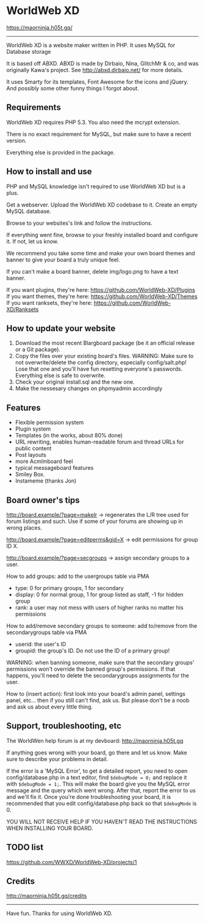 # WorldWeb XD

https://maorninja.h05t.gq/

-------------------------------------------------------------------------------

WorldWeb XD is a website maker written in PHP. It uses MySQL for Database storage

It is based off ABXD. ABXD is made by Dirbaio, Nina, GlitchMr & co, and was originally
Kawa's project. See http://abxd.dirbaio.net/ for more details.

It uses Smarty for its templates, Font Awesome for the icons and jQuery. And possibly some other funny things 
I forgot about.

## Requirements

WorldWeb XD requires PHP 5.3. You also need the mcrypt extension.

There is no exact requirement for MySQL, but make sure to have a recent version.

Everything else is provided in the package.

## How to install and use

PHP and MySQL knowledge isn't required to use WorldWeb XD but is a plus.

Get a webserver. Upload the WorldWeb XD codebase to it. Create an empty MySQL database.

Browse to your websites's link and follow the instructions.

If everything went fine, browse to your freshly installed board and configure it. If not, let us know.

We recommend you take some time and make your own board themes and banner to give your board a truly unique feel.

If you can't make a board banner, delete img/logo.png to have a text banner.

If you want plugins, they're here: https://github.com/WorldWeb-XD/Plugins      
If you want themes, they're here: https://github.com/WorldWeb-XD/Themes     
If you want ranksets, they're here: https://github.com/WorldWeb-XD/Ranksets

## How to update your website

1. Download the most recent Blargboard package (be it an official release or a Git package).
2. Copy the files over your existing board's files.
WARNING: Make sure to not overwrite/delete the config directory, especially config/salt.php! Lose that one and you'll have fun resetting everyone's passwords.
Everything else is safe to overwrite.
3. Check your original install.sql and the new one.
4. Make the nessesary changes on phpmyadmin accordingly

## Features

 * Flexible permission system
 * Plugin system
 * Templates (in the works, about 80% done)
 * URL rewriting, enables human-readable forum and thread URLs for public content
 * Post layouts
 * more Acmlmboard feel
 * typical messageboard features
 * Smiley Box.
 * Instameme (thanks Jon)

## Board owner's tips

http://board.example/?page=makelr -> regenerates the L/R tree used for forum listings and such.
Use if some of your forums are showing up in wrong places.

http://board.example/?page=editperms&gid=X -> edit permissions for group ID X.

http://board.example/?page=secgroups -> assign secondary groups to a user.


How to add groups: add to the usergroups table via PMA
 * type: 0 for primary groups, 1 for secondary
 * display: 0 for normal group, 1 for group listed as staff, -1 for hidden group
 * rank: a user may not mess with users of higher ranks no matter his permissions

 
How to add/remove secondary groups to someone: add to/remove from the secondarygroups table via PMA
 * userid: the user's ID
 * groupid: the group's ID. Do not use the ID of a primary group!

WARNING: when banning someone, make sure that the secondary groups' permissions won't override the banned group's permissions. If that happens, you'll need to delete the secondarygroups assignments for the user.

How to (insert action): first look into your board's admin panel, settings panel, etc... then if you still can't find, ask us. But please don't be a noob and ask us about every little thing.

## Support, troubleshooting, etc

The WorldWen help forum is at my devboard: http://maorninja.h05t.gq

If anything goes wrong with your board, go there and let us know. Make sure to describe your problems in detail.

If the error is a 'MySQL Error', to get a detailed report, you need to open config/database.php in a text editor, find `$debugMode = 0;` and replace it with `$debugMode = 1;`. 
This will make the board give you the MySQL error message and the query which went wrong. After that, report the error to us and we'll fix it. Once you're done troubleshooting your board, it is recommended that you edit config/database.php back so that `$debugMode` is 0.

YOU WILL NOT RECEIVE HELP IF YOU HAVEN'T READ THE INSTRUCTIONS WHEN INSTALLING YOUR BOARD.

## TODO list

https://github.com/WWXD/WorldWeb-XD/projects/1
 
## Credits

http://maorninja.h05t.gq/credits

-------------------------------------------------------------------------------

Have fun. Thanks for using WorldWeb XD.